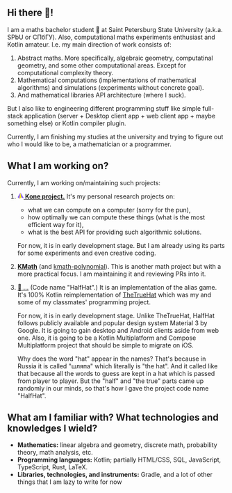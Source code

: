 ## Hi there 👋!

<!--
Here are some ideas to get you started:

- 🔭 I’m currently working on ...
- 🌱 I’m currently learning ...
- 👯 I’m looking to collaborate on ...
- 🤔 I’m looking for help with ...
- 💬 Ask me about ...
- 📫 How to reach me: ...
- 😄 Pronouns: ...
- ⚡ Fun fact: ...
-->

I am a maths bachelor student 📐 at Saint Petersburg State University (a.k.a. SPbU or СПбГУ). Also, computational maths experiments enthusiast and Kotlin amateur. I.e. my main direction of work consists of:
1. Abstract maths. More specifically, algebraic geometry, computatinal geometry, and some other computational areas. Except for computational complexity theory.
1. Mathematical computations (implementations of mathematical algorithms) and simulations (experiments without concrete goal).
1. And mathematical libraries API architecture (where I suck).

But I also like to engineering different programming stuff like simple full-stack application (server + Desktop client app + web client app + maybe something else) or Kotlin compiler plugin.

Currently, I am finishing my studies at the university and trying to figure out who I would like to be, a mathematician or a programmer.

## What I am working on?

Currently, I am working on/maintaining such projects:
1. **[<img style="height:1em;" src="https://github.com/lounres/Kone/blob/main/assets/sources/kone-mark-colored-vov.svg" /> Kone project.](https://github.com/lounres/Kone)** <!-- TODO: Replace with link to official site when it will be ready --> It's my personal research projects on:
    - what we can compute on a computer (sorry for the pun),
    - how optimally we can compute these things (what is the most efficient way for it),
    - what is the best API for providing such algorithmic solutions.

    For now, it is in early development stage. But I am already using its parts for some experiments and even creative coding.

1. **[KMath](https://github.com/SciProgCentre/kmath)** (and [kmath-polynomial](https://github.com/SciProgCentre/kmath-polynomial)). This is another math project but with a more practical focus. I am maintaining it and reviewing PRs into it.

1. [🎩 ...](https://github.com/lounres/HalfHat) (Code name "HalfHat".) It is an implementation of the alias game. It's 100% Kotlin reimplementation of [TheTrueHat](https://github.com/m20-sch57/thetruehat) which was my and some of my classmates' programming project.

    For now, it is in early development stage. Unlike TheTrueHat, HalfHat follows publicly available and popular design system Material 3 by Google. It is going to gain desktop and Android clients aside from web one. Also, it is going to be a Kotlin Multiplatform and Compose Multiplatform project that should be simple to migrate on iOS.

    Why does the word "hat" appear in the names? That's because in Russia it is called "шляпа" which literally is "the hat". And it called like that because all the words to guess are kept in a hat which is passed from player to player. But the "half" and "the true" parts came up randomly in our minds, so that's how I gave the project code name "HalfHat".

## What am I familiar with? What technologies and knowledges I wield?

- **Mathematics:** linear algebra and geometry, discrete math, probability theory, math analysis, etc.
- **Programming languages:** Kotlin; partially HTML/CSS, SQL, JavaScript, TypeScript, Rust, LaTeX.
- **Libraries, technologies, and instruments:** Gradle, and a lot of other things that I am lazy to write for now <!-- TODO: Describe other instruments -->


<!--
  Here are stats cards by https://github.com/anuraghazra/github-readme-stats#github-extra-pins
-->
